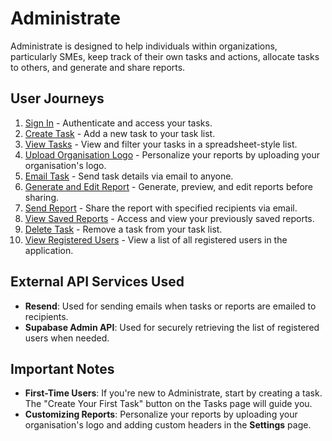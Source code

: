 # Administrate

Administrate is designed to help individuals within organizations, particularly SMEs, keep track of their own tasks and actions, allocate tasks to others, and generate and share reports.

## User Journeys

1. [Sign In](docs/journeys/sign-in.md) - Authenticate and access your tasks.
2. [Create Task](docs/journeys/create-task.md) - Add a new task to your task list.
3. [View Tasks](docs/journeys/view-tasks.md) - View and filter your tasks in a spreadsheet-style list.
4. [Upload Organisation Logo](docs/journeys/upload-organisation-logo.md) - Personalize your reports by uploading your organisation's logo.
5. [Email Task](docs/journeys/email-task.md) - Send task details via email to anyone.
6. [Generate and Edit Report](docs/journeys/generate-and-edit-report.md) - Generate, preview, and edit reports before sharing.
7. [Send Report](docs/journeys/send-report.md) - Share the report with specified recipients via email.
8. [View Saved Reports](docs/journeys/view-saved-reports.md) - Access and view your previously saved reports.
9. [Delete Task](docs/journeys/delete-task.md) - Remove a task from your task list.
10. [View Registered Users](docs/journeys/view-registered-users.md) - View a list of all registered users in the application.

## External API Services Used

- **Resend**: Used for sending emails when tasks or reports are emailed to recipients.
- **Supabase Admin API**: Used for securely retrieving the list of registered users when needed.

## Important Notes

- **First-Time Users**: If you're new to Administrate, start by creating a task. The "Create Your First Task" button on the Tasks page will guide you.
- **Customizing Reports**: Personalize your reports by uploading your organisation's logo and adding custom headers in the **Settings** page.
